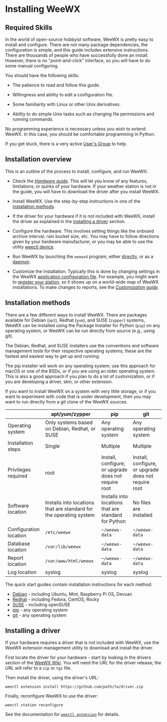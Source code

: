 # Installing WeeWX

## Required Skills

In the world of open-source hobbyist software, WeeWX is pretty easy to install
and configure. There are not many package dependencies, the configuration is
simple, and this guide includes extensive instructions. There are thousands of
people who have successfully done an install. However, there is no
"point-and-click" interface, so you will have to do some manual configuring.

You should have the following skills:

* The patience to read and follow this guide.

* Willingness and ability to edit a configuration file.

* Some familiarity with Linux or other Unix derivatives.

* Ability to do simple Unix tasks such as changing file permissions and
  running commands.

No programming experience is necessary unless you wish to extend WeeWX. In
this case, you should be comfortable programming in Python.

If you get stuck, there is a very active
[User's Group](https://groups.google.com/g/weewx-user) to help.


## Installation overview

This is an outline of the process to install, configure, and run WeeWX:

* Check the [_Hardware guide_](../../hardware/drivers).  This will let you
  know of any features, limitations, or quirks of your hardware. If your weather
  station is not in the guide, you will have to download the driver after you
  install WeeWX.

* Install WeeWX. Use the step-by-step instructions in one of the
  [installation methods](#installation-methods).

* If the driver for your hardware if it is not included with WeeWX, install
  the driver as explained in the [installing a driver](#installing-a-driver)
  section.

* Configure the hardware. This involves setting things like the onboard
  archive interval, rain bucket size, etc. You may have to follow directions
  given by your hardware manufacturer, or you may be able to use the utility
  [weectl device](../../utilities/weectl-device).

* Run WeeWX by launching the `weewxd` program, either
  [directly](../running/#running-directly), or as a
  [daemon](../running/#running-as-a-daemon).

* Customize the installation. Typically this is done by changing settings in
  the WeeWX [application configuration
  file](../../reference/weewx-options/introduction/). For example, you might
  want to [register your
  station](../../reference/weewx-options/stdrestful/#stationregistry), so it
  shows up on a world-wide map of WeeWX installations. To make changes to reports,
  see the [_Customization guide_](../../custom/introduction/).


## Installation methods

There are a few different ways to install WeeWX.  There are packages available
for Debian (`apt`), Redhat (`yum`), and SUSE (`zypper`) systems, WeeWX can be
installed using the Package Installer for Python (`pip`) on any operating
system, or WeeWX can be run directly from source (e.g., using git).

The Debian, Redhat, and SUSE installers use the conventions and software
management tools for their respective operating systems; these are the fastest
and easiest way to get up and running.

The pip installer will work on any operating system; use this approach
for macOS or one of the BSDs, or if you are using an older operating system.
This is also a good approach if you plan to do a lot of customization, or if
you are developing a driver, skin, or other extension.

If you want to install WeeWX on a system with very little storage, or if you
want to experiment with code that is under development, then you may want to
run directly from a git clone of the WeeWX sources.

|                        | apt/yum/zypper                                                     | pip                                                  | git                                                  |
|------------------------|--------------------------------------------------------------------|------------------------------------------------------|------------------------------------------------------|
| Operating system       | Only systems based on Debian, Redhat, or SUSE                      | Any operating system                                 | Any operating system                                 |
| Installation steps     | Single                                                             | Multiple                                             | Multiple                                             |
| Privileges required    | root                                                               | Install, configure, or upgrade does not require root | Install, configure, or upgrade does not require root |
| Software location      | Installs into locations that are standard for the operating system | Installs into locations that are standard for Python | No files are installed                               |
| Configuration location | `/etc/weewx`                                                       | `~/weewx-data`                                       | `~/weewx-data`                                       |
| Database location      | `/var/lib/weewx`                                                   | `~/weewx-data`                                       | `~/weewx-data`                                       |
| Report location        | `/var/www/html/weewx`                                              | `~/weewx-data`                                       | `~/weewx-data`                                       |
| Log location           | syslog                                                             | syslog                                               | syslog                                               |

The quick start guides contain installation instructions for each method:

* [Debian](../../quickstarts/debian) - including Ubuntu, Mint, Raspberry Pi 
  OS, Devuan
* [Redhat](../../quickstarts/redhat) - including Fedora, CentOS, Rocky
* [SUSE](../../quickstarts/suse) - including openSUSE
* [pip](../../quickstarts/pip) - any operating system
* [git](../../quickstarts/git) - any operating system


## Installing a driver

If your hardware requires a driver that is not included with WeeWX, use the
WeeWX extension management utility to download and install the driver.

First locate the driver for your hardware - start by looking in the drivers
section of the [WeeWX Wiki](https://github.com/weewx/weewx/wiki#drivers). You
will need the URL for the driver release; the URL will refer to a `zip` or
`tgz` file.

Then install the driver, using the driver's URL:
```
weectl extension install https://github.com/path/to/driver.zip
```

Finally, reconfigure WeeWX to use the driver:
```
weectl station reconfigure
```

See the documentation for [`weectl
extension`](../../utilities/weectl-extension) for details.
